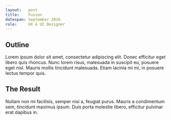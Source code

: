 ```yaml
---
layout:   post
title:    Fusion
datespan: September 2016
role:     UX & UI Designer
---
```


## Outline

Lorem ipsum dolor sit amet, consectetur adipiscing elit. Donec efficitur eget libero quis rhoncus. Nunc lorem risus, malesuada in suscipit eu, posuere eget nisl. Mauris mollis tincidunt malesuada. Etiam lacinia mi mi, in posuere lectus tempor quis.


## The Result

Nullam non mi facilisis, semper nisi a, feugiat purus. Mauris a condimentum sem, tincidunt maximus ipsum. Duis porta molestie libero, efficitur pulvinar erat dapibus in.
